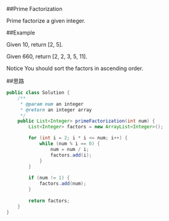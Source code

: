 ##Prime Factorization

  Prime factorize a given integer.

##Example

  Given 10, return [2, 5].

  Given 660, return [2, 2, 3, 5, 11].

  Notice
  You should sort the factors in ascending order.
  
##思路

```java
public class Solution {
    /**
     * @param num an integer
     * @return an integer array
     */
    public List<Integer> primeFactorization(int num) {
        List<Integer> factors = new ArrayList<Integer>();

        for (int i = 2; i * i <= num; i++) {
            while (num % i == 0) {
                num = num / i;
                factors.add(i);
            }
        }
        
        if (num != 1) {
            factors.add(num);
        }
        
        return factors;
    }
}
```

